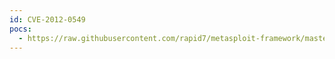 ```yaml
---
id: CVE-2012-0549
pocs:
  - https://raw.githubusercontent.com/rapid7/metasploit-framework/master/modules/exploits/windows/browser/oracle_autovue_setmarkupmode.rb
---
```

